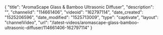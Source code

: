 {
    "title": "AromaScape Glass & Bamboo Ultrasonic Diffuser",
    "description": "",
    "channelid": "114661406",
    "videoid": "162797114",
    "date_created": "1525206596",
    "date_modified": "1525713009",
    "type": "captivate",
    "layout": "channelVideo",
    "url": "\/latest-videos\/aromascape-glass-bamboo-ultrasonic-diffuser\/114661406-162797114"
}